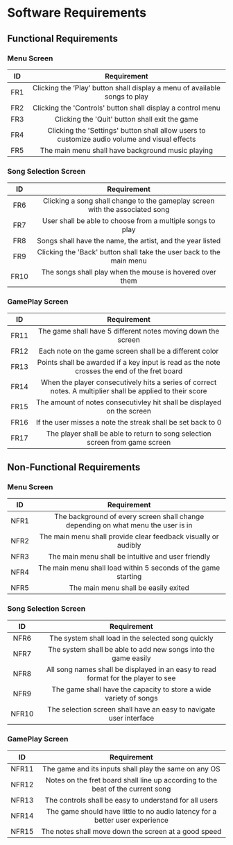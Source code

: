 # Software Requirements
<Describe the structure of this section>

## Functional Requirements

### Menu Screen
| ID | Requirement |
| :-------------: | :----------: |
| FR1 | Clicking the ‘Play’ button shall display a menu of available songs to play |
| FR2 | Clicking the 'Controls' button shall display a control menu |
| FR3 | Clicking the 'Quit' button shall exit the game |
| FR4 | Clicking the 'Settings' button shall allow users to customize audio volume and visual effects |
| FR5 | The main menu shall have background music playing |

### Song Selection Screen
| ID | Requirement |
| :-------------: | :----------: |
| FR6 | Clicking a song shall change to the gameplay screen with the associated song |
| FR7 | User shall be able to choose from a multiple songs to play |
| FR8 | Songs shall have the name, the artist, and the year listed |
| FR9 | Clicking the 'Back' button shall take the user back to the main menu |
| FR10 | The songs shall play when the mouse is hovered over them |

### GamePlay Screen
| ID | Requirement |
| :-------------: | :----------: |
| FR11 | The game shall have 5 different notes moving down the screen |
| FR12 | Each note on the game screen shall be a different color |
| FR13 | Points shall be awarded if a key input is read as the note crosses the end of the fret board |
| FR14 | When the player consecutively hits a series of correct notes. A multiplier shall be applied to their score |
| FR15 | The amount of notes consecutivley hit shall be displayed on the screen |
| FR16 | If the user misses a note the streak shall be set back to 0 |
| FR17 | The player shall be able to return to song selection screen from game screen |

## Non-Functional Requirements

### Menu Screen
| ID | Requirement |
| :-------------: | :----------: |
| NFR1 | The background of every screen shall change depending on what menu the user is in |
| NFR2 | The main menu shall provide clear feedback visually or audibly |
| NFR3 | The main menu shall be intuitive and user friendly |
| NFR4 | The main menu shall load within 5 seconds of the game starting |
| NFR5 | The main menu shall be easily exited |

### Song Selection Screen
| ID | Requirement |
| :-------------: | :----------: |
| NFR6 | The system shall load in the selected song quickly |
| NFR7 | The system shall be able to add new songs into the game easily |
| NFR8 | All song names shall be displayed in an easy to read format for the player to see |
| NFR9 | The game shall have the capacity to store a wide variety of songs |
| NFR10 | The selection screen shall have an easy to navigate user interface |

### GamePlay Screen
| ID | Requirement |
| :-------------: | :----------: |
| NFR11 | The game and its inputs shall play the same on any OS |
| NFR12 | Notes on the fret board shall line up according to the beat of the current song |
| NFR13 | The controls shall be easy to understand for all users |
| NFR14 | The game should have little to no audio latency for a better user experience |
| NFR15 | The notes shall move down the screen at a good speed |
